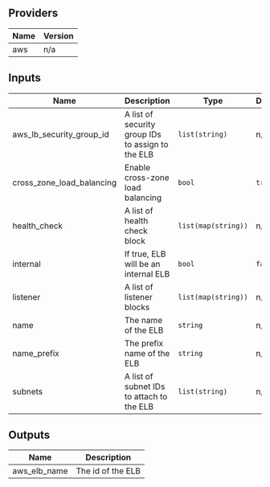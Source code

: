 ## Providers

| Name | Version |
|------|---------|
| aws | n/a |

## Inputs

| Name | Description | Type | Default | Required |
|------|-------------|------|---------|:-----:|
| aws\_lb\_security\_group\_id | A list of security group IDs to assign to the ELB | `list(string)` | n/a | yes |
| cross\_zone\_load\_balancing | Enable cross-zone load balancing | `bool` | `true` | no |
| health\_check | A list of health check block | `list(map(string))` | n/a | yes |
| internal | If true, ELB will be an internal ELB | `bool` | `false` | no |
| listener | A list of listener blocks | `list(map(string))` | n/a | yes |
| name | The name of the ELB | `string` | n/a | yes |
| name\_prefix | The prefix name of the ELB | `string` | n/a | yes |
| subnets | A list of subnet IDs to attach to the ELB | `list(string)` | n/a | yes |

## Outputs

| Name | Description |
|------|-------------|
| aws\_elb\_name | The id of the ELB |
